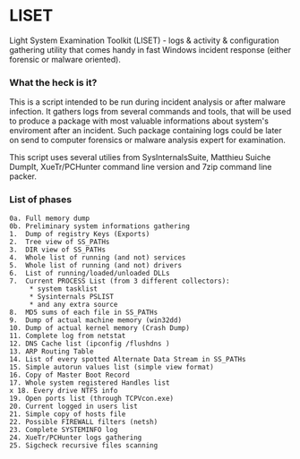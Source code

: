 # LISET
Light System Examination Toolkit (LISET) - logs &amp; activity &amp; configuration gathering utility that comes handy in fast Windows incident response (either forensic or malware oriented).

### What the heck is it?

This is a script intended to be run during incident analysis or after malware infection. It gathers logs from several commands and tools, that will be used to produce a package with most valuable informations about system's enviroment after an incident. Such package containing logs could be later on send to computer forensics or malware analysis expert for examination.

This script uses several utilies from SysInternalsSuite, Matthieu Suiche DumpIt, XueTr/PCHunter command line version and 7zip command line packer.


### List of phases

```
0a. Full memory dump
0b. Preliminary system informations gathering
1.  Dump of registry Keys (Exports)
2.  Tree view of SS_PATHs
3.  DIR view of SS_PATHs
4.  Whole list of running (and not) services
5.  Whole list of running (and not) drivers
6.  List of running/loaded/unloaded DLLs
7.  Current PROCESS List (from 3 different collectors):
	 * system tasklist
	 * Sysinternals PSLIST
 	 * and any extra source
8.  MD5 sums of each file in SS_PATHs
9.  Dump of actual machine memory (win32dd)
10. Dump of actual kernel memory (Crash Dump)
11. Complete log from netstat
12. DNS Cache list (ipconfig /flushdns )
13. ARP Routing Table
14. List of every spotted Alternate Data Stream in SS_PATHs
15. Simple autorun values list (simple view format)
16. Copy of Master Boot Record
17. Whole system registered Handles list
x 18. Every drive NTFS info
19. Open ports list (through TCPVcon.exe)
20. Current logged in users list
21. Simple copy of hosts file
22. Possible FIREWALL filters (netsh)
23. Complete SYSTEMINFO log
24. XueTr/PCHunter logs gathering
25. Sigcheck recursive files scanning
```
